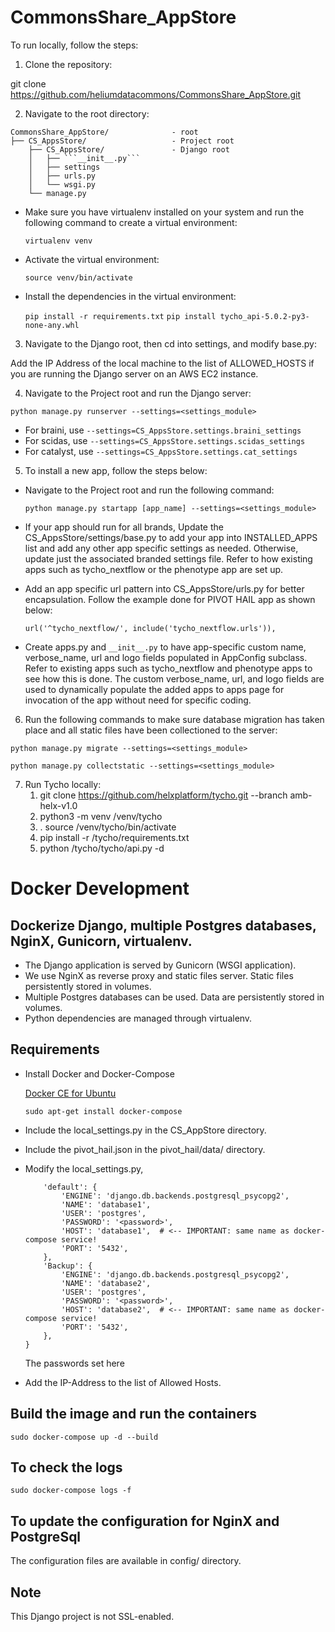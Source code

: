 # CommonsShare_AppStore

To run locally, follow the steps:

1) Clone the repository:

git clone https://github.com/heliumdatacommons/CommonsShare_AppStore.git

2) Navigate to the root directory:

```
CommonsShare_AppStore/              - root 
├── CS_AppsStore/                   - Project root
    ├── CS_AppsStore/               - Django root
    │   ├── ```__init__.py```
    │   ├── settings
    │   ├── urls.py
    │   └── wsgi.py
    └── manage.py
```

- Make sure you have virtualenv installed on your system and run the following command to create a virtual environment:

    ```virtualenv venv```

- Activate the virtual environment:

    ```source venv/bin/activate```

- Install the dependencies in the virtual environment:

    ```pip install -r requirements.txt```
    ```pip install tycho_api-5.0.2-py3-none-any.whl```

3) Navigate to the Django root, then cd into settings, and modify base.py:

Add the IP Address of the local machine to the list of ALLOWED_HOSTS if you are running the Django server on an AWS EC2 instance.

4) Navigate to the Project root and run the Django server:

```python manage.py runserver --settings=<settings_module>```
   - For braini, use ```--settings=CS_AppsStore.settings.braini_settings```
   - For scidas, use ```--settings=CS_AppsStore.settings.scidas_settings```
   - For catalyst, use ```--settings=CS_AppsStore.settings.cat_settings```

5) To install a new app, follow the steps below:

- Navigate to the Project root and run the following command:

    ```python manage.py startapp [app_name] --settings=<settings_module>```

- If your app should run for all brands, Update the CS_AppsStore/settings/base.py to add your app into INSTALLED_APPS list and add any other app specific settings as needed. Otherwise, update just the associated branded settings file. Refer to how existing apps such as tycho_nextflow or the phenotype app are set up.

- Add an app specific url pattern into CS_AppsStore/urls.py for better encapsulation. Follow the example done for PIVOT HAIL app as shown below:
    ```
    url('^tycho_nextflow/', include('tycho_nextflow.urls')),
    ```
- Create apps.py and ```__init__.py``` to have app-specific custom name, verbose_name, url and logo fields populated in AppConfig subclass. Refer to existing apps such as tycho_nextflow and phenotype apps to see how this is done. The custom verbose_name, url, and logo fields are used to dynamically populate the added apps to apps page for invocation of the app without need for specific coding.

6) Run the following commands to make sure database migration has taken place and all static files have been collectioned to the server:

```python manage.py migrate --settings=<settings_module>```

```python manage.py collectstatic --settings=<settings_module>```


7) Run Tycho locally:
   1) git clone https://github.com/helxplatform/tycho.git --branch amb-helx-v1.0
   2) python3 -m venv /venv/tycho
   3) . source /venv/tycho/bin/activate
   4) pip install -r /tycho/requirements.txt
   5) python /tycho/tycho/api.py -d



# Docker Development
## Dockerize Django, multiple Postgres databases, NginX, Gunicorn, virtualenv.
- The Django application is served by Gunicorn (WSGI application).
- We use NginX as reverse proxy and static files server. Static files persistently stored in volumes.
- Multiple Postgres databases can be used. Data are persistently stored in volumes.
- Python dependencies are managed through virtualenv.

## Requirements
- Install Docker and Docker-Compose

  [Docker CE for Ubuntu](https://docs.docker.com/install/linux/docker-ce/ubuntu/)
  
  ```sudo apt-get install docker-compose```
- Include the local_settings.py in the CS_AppStore directory.
- Include the pivot_hail.json in the pivot_hail/data/ directory.
- Modify the local_settings.py,


    ```DATABASES = {
        'default': {
            'ENGINE': 'django.db.backends.postgresql_psycopg2',
            'NAME': 'database1',
            'USER': 'postgres',
            'PASSWORD': '<password>',
            'HOST': 'database1',  # <-- IMPORTANT: same name as docker-compose service!
            'PORT': '5432',
        },
        'Backup': {
            'ENGINE': 'django.db.backends.postgresql_psycopg2',
            'NAME': 'database2',
            'USER': 'postgres',
            'PASSWORD': '<password>',
            'HOST': 'database2',  # <-- IMPORTANT: same name as docker-compose service!
            'PORT': '5432',
        },
    }
    ```
    The passwords set here 
- Add the IP-Address to the list of Allowed Hosts.
    
## Build the image and run the containers
```sudo docker-compose up -d --build```

## To check the logs
```sudo docker-compose logs -f```

## To update the configuration for NginX and PostgreSql
The configuration files are available in config/ directory.

## Note
This Django project is not SSL-enabled.